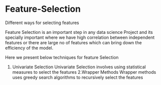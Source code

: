 # Feature-Selection
Different ways for selecting features

Feature Selection is an important step in any data science Project and its specially important where we have high correlation between independent 
features or there are large no of features which can bring down the efficiency of the model.

Here we present below techniques for feature Selection
1. Univariate Selection
Univariate Selection involves using statistical measures to select the features
2.Wrapper Methods
Wrapper methods uses greedy search algorithms to recursively select the features
